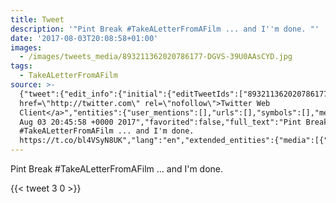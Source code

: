 ```yaml
---
title: Tweet
description: '"Pint Break #TakeALetterFromAFilm ... and I''m done. "'
date: '2017-08-03T20:08:58+01:00'
images:
  - /images/tweets_media/893211362020786177-DGVS-39U0AAsCYD.jpg
tags:
  - TakeALetterFromAFilm
source: >-
  {"tweet":{"edit_info":{"initial":{"editTweetIds":["893211362020786177"],"editableUntil":"2017-08-03T21:45:58.427Z","editsRemaining":"5","isEditEligible":true}},"retweeted":false,"source":"<a
  href=\"http://twitter.com\" rel=\"nofollow\">Twitter Web
  Client</a>","entities":{"user_mentions":[],"urls":[],"symbols":[],"media":[{"expanded_url":"https://twitter.com/toychicken/status/893211362020786177/photo/1","indices":["51","74"],"url":"https://t.co/bl4VSyN8UK","media_url":"http://pbs.twimg.com/tweet_video_thumb/DGVS-39U0AAsCYD.jpg","id_str":"893211341229445120","id":"893211341229445120","media_url_https":"https://pbs.twimg.com/tweet_video_thumb/DGVS-39U0AAsCYD.jpg","sizes":{"medium":{"w":"700","h":"310","resize":"fit"},"large":{"w":"700","h":"310","resize":"fit"},"thumb":{"w":"150","h":"150","resize":"crop"},"small":{"w":"680","h":"301","resize":"fit"}},"type":"photo","display_url":"pic.twitter.com/bl4VSyN8UK"}],"hashtags":[{"text":"TakeALetterFromAFilm","indices":["11","32"]}]},"display_text_range":["0","74"],"favorite_count":"3","id_str":"893211362020786177","truncated":false,"retweet_count":"0","id":"893211362020786177","possibly_sensitive":false,"created_at":"Thu
  Aug 03 20:45:58 +0000 2017","favorited":false,"full_text":"Pint Break
  #TakeALetterFromAFilm ... and I'm done.
  https://t.co/bl4VSyN8UK","lang":"en","extended_entities":{"media":[{"expanded_url":"https://twitter.com/toychicken/status/893211362020786177/photo/1","indices":["51","74"],"url":"https://t.co/bl4VSyN8UK","media_url":"http://pbs.twimg.com/tweet_video_thumb/DGVS-39U0AAsCYD.jpg","id_str":"893211341229445120","video_info":{"aspect_ratio":["70","31"],"variants":[{"bitrate":"0","content_type":"video/mp4","url":"https://video.twimg.com/tweet_video/DGVS-39U0AAsCYD.mp4"}]},"id":"893211341229445120","media_url_https":"https://pbs.twimg.com/tweet_video_thumb/DGVS-39U0AAsCYD.jpg","sizes":{"medium":{"w":"700","h":"310","resize":"fit"},"large":{"w":"700","h":"310","resize":"fit"},"thumb":{"w":"150","h":"150","resize":"crop"},"small":{"w":"680","h":"301","resize":"fit"}},"type":"animated_gif","display_url":"pic.twitter.com/bl4VSyN8UK"}]}}}
---
```

Pint Break #TakeALetterFromAFilm ... and I'm done. 
    
{{< tweet 3 0 >}}
    
